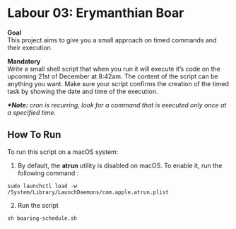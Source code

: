 # Labour 03: Erymanthian Boar
**Goal**  
This project aims to give you a small approach on timed commands and their execution.

**Mandatory**  
Write a small shell script that when you run it will execute it’s code on the upcoming 21st of December at 8:42am. The content of the script can be anything you want. Make sure your script confirms the creation of the timed task by showing the date and time of the execution.  

**_*Note:_** *cron is recurring, look for a command that is executed only once at a specified time.*

## How To Run
To run this script on a macOS system: 

1. By default, the **atrun** utility is disabled on macOS. To enable it, run the following command :   
```
sudo launchctl load -w /System/Library/LaunchDaemons/com.apple.atrun.plist
```

2. Run the script
```
sh boaring-schedule.sh
```
